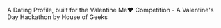 A Dating Profile, built for the Valentine Me❤️ Competition - A Valentine's Day Hackathon by House of Geeks
